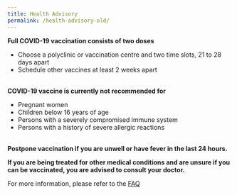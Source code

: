 ```yaml
---
title: Health Advisory
permalink: /health-advisory-old/
---
```


**Full COVID-19 vaccination consists of two doses**

- Choose a polyclinic or vaccination centre and two time slots, 21 to 28 days apart
- Schedule other vaccines at least 2 weeks apart
  <br/>
  <br/>

**COVID-19 vaccine is currently not recommended for**

- Pregnant women
- Children below 16 years of age
- Persons with a severely compromised immune system
- Persons with a history of severe allergic reactions
  <br/>
  <br/>

**Postpone vaccination if you are unwell or have fever in the last 24 hours.**

**If you are being treated for other medical conditions and are unsure if you can be vaccinated, you are advised to consult your doctor.**

For more information, please refer to the [FAQ](/faq)
